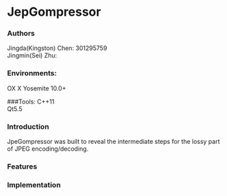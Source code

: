 JepGompressor
======================
### Authors
Jingda(Kingston) Chen: 301295759 <br>
Jingmin(Sei) Zhu: 

### Environments:
OX X Yosemite 10.0+

###Tools:
C++11 <br>
Qt5.5

### Introduction
JpeGompressor was built to reveal the intermediate steps for the lossy part of JPEG encoding/decoding.
### Features
### Implementation